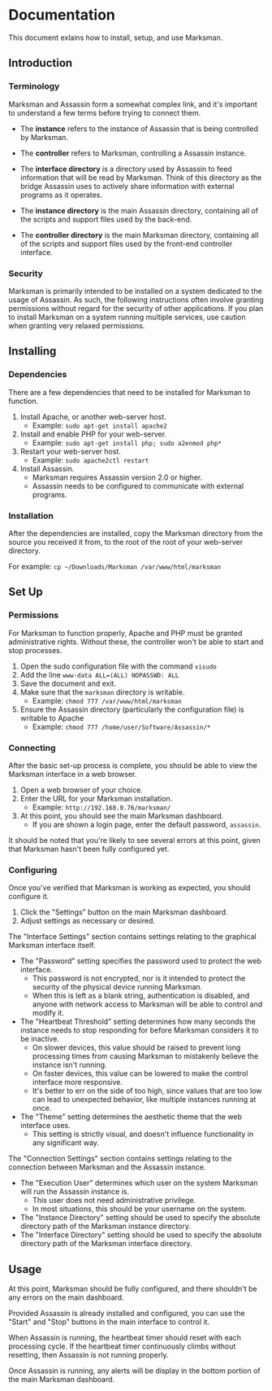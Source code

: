 # Documentation

This document exlains how to install, setup, and use Marksman.


## Introduction

### Terminology

Marksman and Assassin form a somewhat complex link, and it's important to understand a few terms before trying to connect them.

- The **instance** refers to the instance of Assassin that is being controlled by Marksman.
- The **controller** refers to Marksman, controlling a Assassin instance.

- The **interface directory** is a directory used by Assassin to feed information that will be read by Marksman. Think of this directory as the bridge Assassin uses to actively share information with external programs as it operates.
- The **instance directory** is the main Assassin directory, containing all of the scripts and support files used by the back-end.
- The **controller directory** is the main Marksman directory, containing all of the scripts and support files used by the front-end controller interface.

### Security

Marksman is primarily intended to be installed on a system dedicated to the usage of Assassin. As such, the following instructions often involve granting permissions without regard for the security of other applications. If you plan to install Marksman on a system running multiple services, use caution when granting very relaxed permissions.


## Installing

### Dependencies

There are a few dependencies that need to be installed for Marksman to function.

1. Install Apache, or another web-server host.
    - Example: `sudo apt-get install apache2`
2. Install and enable PHP for your web-server.
    - Example: `sudo apt-get install php; sudo a2enmod php*`
3. Restart your web-server host.
    - Example: `sudo apache2ctl restart`
4. Install Assassin.
    - Marksman requires Assassin version 2.0 or higher.
    - Assassin needs to be configured to communicate with external programs.

### Installation

After the dependencies are installed, copy the Marksman directory from the source you received it from, to the root of the root of your web-server directory.

For example: `cp ~/Downloads/Marksman /var/www/html/marksman`


## Set Up

### Permissions

For Marksman to function properly, Apache and PHP must be granted administrative rights. Without these, the controller won't be able to start and stop processes.

1. Open the sudo configuration file with the command `visudo`
2. Add the line `www-data ALL=(ALL) NOPASSWD: ALL`
3. Save the document and exit.
4. Make sure that the `marksman` directory is writable.
    - Example: `chmod 777 /var/www/html/marksman`
5. Ensure the Assassin directory (particularly the configuration file) is writable to Apache
    - Example: `chmod 777 /home/user/Software/Assassin/*`


### Connecting

After the basic set-up process is complete, you should be able to view the Marksman interface in a web browser.

1. Open a web browser of your choice.
2. Enter the URL for your Marksman installation.
    - Example: `http://192.168.0.76/marksman/`
3. At this point, you should see the main Marksman dashboard.
    - If you are shown a login page, enter the default password, `assassin`.

It should be noted that you're likely to see several errors at this point, given that Marksman hasn't been fully configured yet.


### Configuring

Once you've verified that Marksman is working as expected, you should configure it.

1. Click the "Settings" button on the main Marksman dashboard.
2. Adjust settings as necessary or desired.

The "Interface Settings" section contains settings relating to the graphical Marksman interface itself.

- The "Password" setting specifies the password used to protect the web interface.
    - This password is not encrypted, nor is it intended to protect the security of the physical device running Marksman.
    - When this is left as a blank string, authentication is disabled, and anyone with network access to Marksman will be able to control and modify it.
- The "Heartbeat Threshold" setting determines how many seconds the instance needs to stop responding for before Marksman considers it to be inactive.
    - On slower devices, this value should be raised to prevent long processing times from causing Marksman to mistakenly believe the instance isn't running.
    - On faster devices, this value can be lowered to make the control interface more responsive.
    - It's better to err on the side of too high, since values that are too low can lead to unexpected behavior, like multiple instances running at once.
- The "Theme" setting determines the aesthetic theme that the web interface uses.
    - This setting is strictly visual, and doesn't influence functionality in any significant way.

The "Connection Settings" section contains settings relating to the connection between Marksman and the Assassin instance.

- The "Execution User" determines which user on the system Marksman will run the Assassin instance is.
    - This user does not need administrative privilege.
    - In most situations, this should be your username on the system.
- The "Instance Directory" setting should be used to specify the absolute directory path of the Marksman instance directory.
- The "Interface Directory" setting should be used to specify the absolute directory path of the Marksman interface directory.


## Usage

At this point, Marksman should be fully configured, and there shouldn't be any errors on the main dashboard.

Provided Assassin is already installed and configured, you can use the "Start" and "Stop" buttons in the main interface to control it.

When Assassin is running, the heartbeat timer should reset with each processing cycle. If the heartbeat timer continuously climbs without resetting, then Assassin is not running properly.

Once Assassin is running, any alerts will be display in the bottom portion of the main Marksman dashboard.
